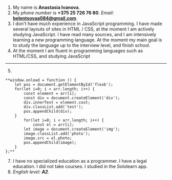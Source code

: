 1. My name is **Anastasia Ivanova**.
2. My _phone number_ is **+375 25 726 76 80**. _Email_: **belentsovaa084@gmail.com**.
3. I don't have much experience in JavaScript programming. I have made several layouts of sites in HTML / CSS, at the moment I am actively studying JavaScript. I have read many sources, and I am intensively learning a new programming language. At the moment my main goal is to study the language up to the interview level, and finish school.
4. At the moment I am fluent in programming languages such as HTML/CSS, and studying JavaScript
-------------
5.  
```
**window.onload = function () {
    let pos = document.getElementById('flexb');
    for(let i=0; i < arr.length; i++) {
        const element = arr[i];
        const div = document.createElement('div');
        div.innerText = element.cost;
        div.classList.add('test');
        pos.appendChild(div);
    }
        for(let i=0; i < arr.length; i++) {
            const el = arr[i];
        let image = document.createElement('img');
        image.classList.add('photo');
        image.src = el.photo;
        pos.appendChild(image);
    }
};**
```
7. I have no specialized education as a programmer. I have a legal education. I did not take courses. I studied in the Sololearn app.
8. _English level: **A2**._
